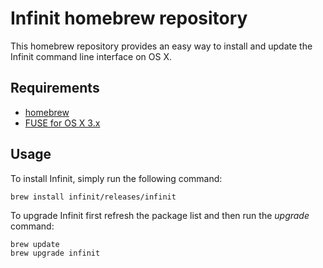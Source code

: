 Infinit homebrew repository
===========================

This homebrew repository provides an easy way to install and update the Infinit command line interface on OS X.

Requirements
------------

- [homebrew](http://brew.sh)
- [FUSE for OS X 3.x](https://github.com/osxfuse/osxfuse/releases)

Usage
-----

To install Infinit, simply run the following command:

```
brew install infinit/releases/infinit
```

To upgrade Infinit first refresh the package list and then run the *upgrade* command:

```
brew update
brew upgrade infinit
```
